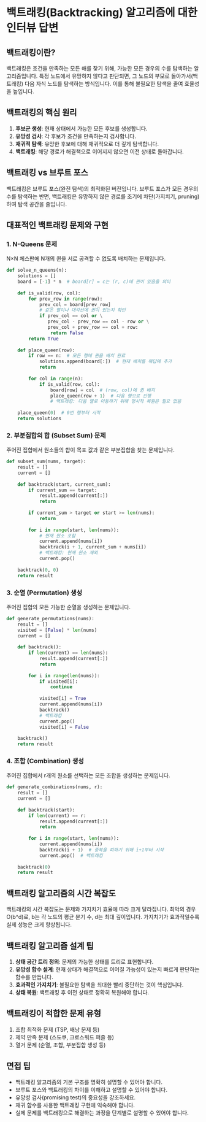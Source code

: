 # 백트래킹(Backtracking) 알고리즘에 대한 인터뷰 답변

## 백트래킹이란?
백트래킹은 조건을 만족하는 모든 해를 찾기 위해, 가능한 모든 경우의 수를 탐색하는 알고리즘입니다. 특정 노드에서 유망하지 않다고 판단되면, 그 노드의 부모로 돌아가서(백트래킹) 다음 자식 노드를 탐색하는 방식입니다. 이를 통해 불필요한 탐색을 줄여 효율성을 높입니다.

## 백트래킹의 핵심 원리
1. **후보군 생성**: 현재 상태에서 가능한 모든 후보를 생성합니다.
2. **유망성 검사**: 각 후보가 조건을 만족하는지 검사합니다.
3. **재귀적 탐색**: 유망한 후보에 대해 재귀적으로 더 깊게 탐색합니다.
4. **백트래킹**: 해당 경로가 해결책으로 이어지지 않으면 이전 상태로 돌아갑니다.

## 백트래킹 vs 브루트 포스
백트래킹은 브루트 포스(완전 탐색)의 최적화된 버전입니다. 브루트 포스가 모든 경우의 수를 탐색하는 반면, 백트래킹은 유망하지 않은 경로를 조기에 차단(가지치기, pruning)하여 탐색 공간을 줄입니다.

## 대표적인 백트래킹 문제와 구현

### 1. N-Queens 문제
N×N 체스판에 N개의 퀸을 서로 공격할 수 없도록 배치하는 문제입니다.

```python
def solve_n_queens(n):
    solutions = []
    board = [-1] * n  # board[r] = c는 (r, c)에 퀸이 있음을 의미
    
    def is_valid(row, col):
        for prev_row in range(row):
            prev_col = board[prev_row]
            # 같은 열이나 대각선에 퀸이 있는지 확인
            if prev_col == col or \
               prev_col - prev_row == col - row or \
               prev_col + prev_row == col + row:
                return False
        return True
    
    def place_queen(row):
        if row == n:  # 모든 행에 퀸을 배치 완료
            solutions.append(board[:])  # 현재 배치를 해답에 추가
            return
        
        for col in range(n):
            if is_valid(row, col):
                board[row] = col  # (row, col)에 퀸 배치
                place_queen(row + 1)  # 다음 행으로 진행
                # 백트래킹: 다음 열로 이동하기 위해 명시적 복원은 필요 없음
    
    place_queen(0)  # 0번 행부터 시작
    return solutions
```

### 2. 부분집합의 합 (Subset Sum) 문제
주어진 집합에서 원소들의 합이 목표 값과 같은 부분집합을 찾는 문제입니다.

```python
def subset_sum(nums, target):
    result = []
    current = []
    
    def backtrack(start, current_sum):
        if current_sum == target:
            result.append(current[:])
            return
        
        if current_sum > target or start >= len(nums):
            return
        
        for i in range(start, len(nums)):
            # 현재 원소 포함
            current.append(nums[i])
            backtrack(i + 1, current_sum + nums[i])
            # 백트래킹: 현재 원소 제외
            current.pop()
    
    backtrack(0, 0)
    return result
```

### 3. 순열 (Permutation) 생성
주어진 집합의 모든 가능한 순열을 생성하는 문제입니다.

```python
def generate_permutations(nums):
    result = []
    visited = [False] * len(nums)
    current = []
    
    def backtrack():
        if len(current) == len(nums):
            result.append(current[:])
            return
        
        for i in range(len(nums)):
            if visited[i]:
                continue
            
            visited[i] = True
            current.append(nums[i])
            backtrack()
            # 백트래킹
            current.pop()
            visited[i] = False
    
    backtrack()
    return result
```

### 4. 조합 (Combination) 생성
주어진 집합에서 r개의 원소를 선택하는 모든 조합을 생성하는 문제입니다.

```python
def generate_combinations(nums, r):
    result = []
    current = []
    
    def backtrack(start):
        if len(current) == r:
            result.append(current[:])
            return
        
        for i in range(start, len(nums)):
            current.append(nums[i])
            backtrack(i + 1)  # 중복을 피하기 위해 i+1부터 시작
            current.pop()  # 백트래킹
    
    backtrack(0)
    return result
```

## 백트래킹 알고리즘의 시간 복잡도
백트래킹의 시간 복잡도는 문제와 가지치기 효율에 따라 크게 달라집니다. 최악의 경우 O(b^d)로, b는 각 노드의 평균 분기 수, d는 최대 깊이입니다. 가지치기가 효과적일수록 실제 성능은 크게 향상됩니다.

## 백트래킹 알고리즘 설계 팁
1. **상태 공간 트리 정의**: 문제의 가능한 상태를 트리로 표현합니다.
2. **유망성 함수 설계**: 현재 상태가 해결책으로 이어질 가능성이 있는지 빠르게 판단하는 함수를 만듭니다.
3. **효과적인 가지치기**: 불필요한 탐색을 최대한 빨리 중단하는 것이 핵심입니다.
4. **상태 복원**: 백트래킹 후 이전 상태로 정확히 복원해야 합니다.

## 백트래킹이 적합한 문제 유형
1. 조합 최적화 문제 (TSP, 배낭 문제 등)
2. 제약 만족 문제 (스도쿠, 크로스워드 퍼즐 등)
3. 열거 문제 (순열, 조합, 부분집합 생성 등)

## 면접 팁
- 백트래킹 알고리즘의 기본 구조를 명확히 설명할 수 있어야 합니다.
- 브루트 포스와 백트래킹의 차이를 이해하고 설명할 수 있어야 합니다.
- 유망성 검사(promising test)의 중요성을 강조하세요.
- 재귀 함수를 사용한 백트래킹 구현에 익숙해야 합니다.
- 실제 문제를 백트래킹으로 해결하는 과정을 단계별로 설명할 수 있어야 합니다.
